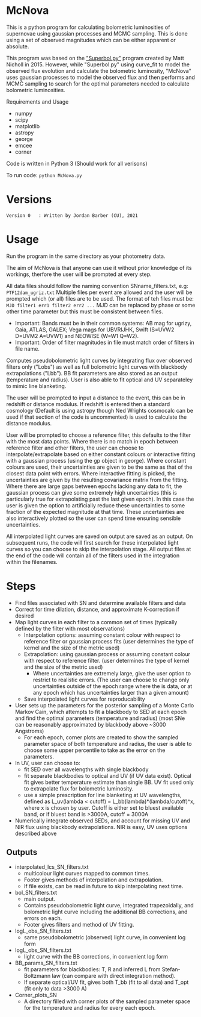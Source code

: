 # McNova
This is a python program for calculating bolometric luminosities of supernovae using gaussian processes and MCMC sampling. This is done using a set of observed magnitudes which can be either apparent or absolute.

This program was based on the ["Superbol.py"](https://github.com/mnicholl/superbol) program created by Matt Nicholl in 2015. However, while "Superbol.py" using curve_fit to model the observed flux evolution and calculate the bolometric luminosity, "McNova" uses gaussian processes to model the observed flux and then performs and MCMC sampling to search for the optimal parameters needed to calculate bolometric luminosities.

Requirements and Usage
 - numpy
 - scipy
 - matplotlib
 - astropy
 - george
 - emcee
 - corner

Code is written in Python 3 (Should work for all verisons) 

To run code:
```python McNova.py```

# Versions
```Version 0   : Written by Jordan Barber (CU), 2021```

# Usage
Run the program in the same directory as your photometry data.

The aim of McNova is that anyone can use it without prior knowledge of its workings, therfore the user will be prompted at every step.

All data files should follow the naming convention SNname_filters.txt, e.g:
```PTF12dam_ugriz.txt```
Multiple files per event are allowed and the user will be prompted which (or all) files are to be used. The format of teh files must be:
```MJD filter1 err1 filter2 err2 ...```
MJD can be replaced by phase or some other time parameter but this must be consistent between files.
- Important: Bands must be in their common systems: AB mag for ugrizy, Gaia, ATLAS, GALEX; Vega mags for UBVRIJHK, Swift (S=UVW2 D=UVM2 A=UVW1) and NEOWISE (W=W1 Q=W2).
- Important: Order of filter magnitudes in file must match order of filters in file name.

Computes pseudobolometric light curves by integrating flux over observed filters only ("Lobs") as well as full bolometric light curves with blackbody extrapolations ("Lbb"). BB fit parameters are also stored as an output (temperature and radius). User is also able to fit optical and UV separateley to mimic line blanketing.

The user will be prompted to input a distance to the event, this can be in redshift or distance modulus. If redshift is entered then a standard cosmology (Default is using astropy though Ned Wrights cosmocalc can be used if that section of the code is uncommented) is used to calculate the distance modulus. 

User will be prompted to choose a reference filter, this defaults to the filter with the most data points. Where there is no match in epoch between reference filter and other filters, the user can choose to interpolate/extrapolate based on either constant colours or interactive fitting with a gaussian process (using the gp object in george). Where constant colours are used, their uncertainties are given to be the same as that of the closest data point with errors. Where interactive fitting is picked, the uncertainties are given by the resulting covariance matrix from the fitting. Where there are large gaps between epochs lacking any data to fit, the gaussian process can give some extremely high uncertainties (this is particularly true for extrapolating past the last given epoch). In this case the user is given the option to artificially reduce these uncertainties to some fraction of the expected magnitude at that time. These uncertainties are also interactively plotted so the user can spend time ensuring sensible uncertainties.

All interpolated light curves are saved on output are saved as an output. On subsequent runs, the code will first search for these interpolated light curves so you can choose to skip the interpolation stage. All output files at the end of the code will contain all of the filters used in the integration within the filenames. 

# Steps
 - Find files associated with SN and determine available filters and data
 - Correct for time dilation, distance, and approximate K-correction if desired
 - Map light curves in each filter to a common set of times
    (typically defined by the filter with most observations)
    - Interpolation options: assuming constant colour with respect to reference filter or gaussian process fits
       (user determines the type of kernel and the size of the metric used)
    - Extrapolation: using gaussian process or assuming constant colour with respect to reference filter.
      (user determines the type of kernel and the size of the metric used)
      - Where uncertainties are extremely large, give the user option to restrict to realistic errors.
        (The user can choose to change only uncertainties outside of the epoch range where the is data, or at any epoch which has uncertainties larger than a given amount)
    - Save interpolated light curves for reproducability
 - User sets up the parameters for the posterior sampling of a Monte Carlo Markov Cain, which attempts to fit a blackbody to SED at each epoch and find the optimal parameters        (temperature and radius) (most SNe can be reasonably approximated by blackbody above ~3000 Angstroms)
    - For each epoch, corner plots are created to show the sampled parameter space of both temperature and radius, the user is able to choose some upper percentile to take as the       error on the parameters.  
 - In UV, user can choose to:
    - fit SED over all wavelengths with single blackbody
    - fit separate blackbodies to optical and UV (if UV data exist).
        Optical fit gives better temperature estimate than single BB.
         UV fit used only to extrapolate flux for bolometric luminosity.
    - use a simple prescription for line blanketing at UV wavelengths,
        defined as L_uv(lambda < cutoff) = L_bb(lambda)*(lambda/cutoff)^x, where x is chosen by user.
        Cutoff is either set to bluest available band, or if bluest band is >3000A, cutoff = 3000A
- Numerically integrate observed SEDs, and account for missing UV and NIR flux using blackbody extrapolations.
    NIR is easy, UV uses options described above
    
Outputs
------
- interpolated_lcs_SN_filters.txt
    - multicolour light curves mapped to common times.
    - Footer gives methods of interpolation and extrapolation.
    - If file exists, can be read in future to skip interpolating next time.
- bol_SN_filters.txt
    - main output.
    - Contains pseudobolometric light curve, integrated trapezoidally,
    and bolometric light curve including the additional BB corrections, and errors on each.
    - Footer gives filters and method of UV fitting.
- logL_obs_SN_filters.txt
    - same pseudobolometric (observed) light curve, in convenient log form
- logL_obs_SN_filters.txt
    - light curve with the BB corrections, in convenient log form
- BB_params_SN_filters.txt
    - fit parameters for blackbodies: T, R and inferred L from Stefan-Boltzmann law (can compare with direct integration method).
    - If separate optical/UV fit, gives both T_bb (fit to all data) and T_opt (fit only to data >3000 A)
- Corner_plots_SN
    - A directory filled with corner plots of the sampled parameter space for the temperature and radius for every each epoch.
